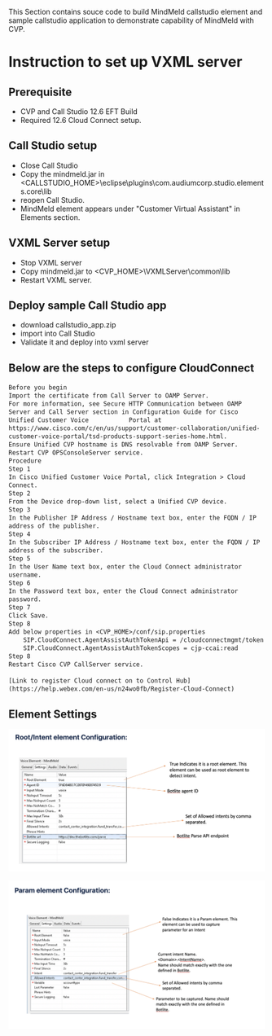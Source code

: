 This Section contains souce code to build MindMeld callstudio element and sample callstudio application to demonstrate capability of MindMeld with CVP.

# Instruction to set up VXML server

## Prerequisite
  * CVP and Call Studio 12.6 EFT Build
  * Required 12.6 Cloud Connect setup.
  
  ## Call Studio setup
  * Close Call Studio
  * Copy the mindmeld.jar in <CALLSTUDIO_HOME>\eclipse\plugins\com.audiumcorp.studio.elements.core\lib
  * reopen Call Studio.
  * MindMeld element appears under "Customer Virtual Assistant" in Elements section.
  
  ## VXML Server setup
  * Stop VXML server
  * Copy mindmeld.jar to <CVP_HOME>\VXMLServer\common\lib
  * Restart VXML server.
  
  ## Deploy sample Call Studio app
  * download callstudio_app.zip
  * import into Call Studio
  * Validate it and deploy into vxml server
  
  
  ## Below are the steps to configure CloudConnect
 
    Before you begin
    Import the certificate from Call Server to OAMP Server.
    For more information, see Secure HTTP Communication between OAMP Server and Call Server section in Configuration Guide for Cisco Unified Customer Voice           Portal at https://www.cisco.com/c/en/us/support/customer-collaboration/unified-customer-voice-portal/tsd-products-support-series-home.html.
    Ensure Unified CVP hostname is DNS resolvable from OAMP Server.
    Restart CVP OPSConsoleServer service.
    Procedure
    Step 1	
    In Cisco Unified Customer Voice Portal, click Integration > Cloud Connect.
    Step 2	
    From the Device drop-down list, select a Unified CVP device.
    Step 3	
    In the Publisher IP Address / Hostname text box, enter the FQDN / IP address of the publisher.
    Step 4	
    In the Subscriber IP Address / Hostname text box, enter the FQDN / IP address of the subscriber.
    Step 5	
    In the User Name text box, enter the Cloud Connect administrator username.
    Step 6	
    In the Password text box, enter the Cloud Connect administrator password.
    Step 7	
    Click Save.
    Step 8
    Add below properties in <CVP_HOME>/conf/sip.properties
        SIP.CloudConnect.AgentAssistAuthTokenApi = /cloudconnectmgmt/token
        SIP.CloudConnect.AgentAssistAuthTokenScopes = cjp-ccai:read
    Step 8	
    Restart Cisco CVP CallServer service.
    
    [Link to register Cloud connect on to Control Hub](https://help.webex.com/en-us/n24wo0fb/Register-Cloud-Connect)
    
  ## Element Settings
 
 ![Alt text](https://github.com/CiscoDevNet/cvp-sample-code/blob/master/CustomerVirtualAssistant/MindMeld/resources/root_element.png?raw=true "Element Configuration")
 
  ![Alt text](https://github.com/CiscoDevNet/cvp-sample-code/blob/master/CustomerVirtualAssistant/MindMeld/resources/param_element.png?raw=true "Element Configuration")
  
  

